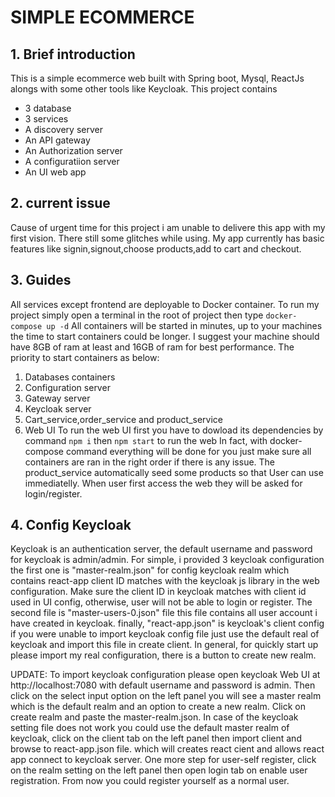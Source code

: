 # SIMPLE ECOMMERCE
## 1. Brief introduction
This is a simple ecommerce web built with Spring boot, Mysql, ReactJs alongs with some other tools like Keycloak.
This project contains
+ 3 database
+ 3 services 
+ A discovery server
+ An API gateway
+ An Authorization server
+ A configuratiion server
+ An UI web app
## 2. current issue
Cause of urgent time for this project i am unable to delivere this app with my first vision. There still some glitches while using. My app currently has basic features like signin,signout,choose products,add to cart and checkout.
## 3. Guides
All services except frontend are deployable to Docker container.
To run my project simply open a terminal in the root of project then type
```docker-compose up -d```
All containers will be started in minutes, up to your machines the time to start containers could be longer. 
I suggest your machine should have 8GB of ram at least and 16GB of ram for best performance.
The priority to start containers as below:
1. Databases containers
2. Configuration server
3. Gateway server
4. Keycloak server
5. Cart_service,order_service and product_service
6. Web UI
To run the web UI first you have to dowload its dependencies by command
```npm i```
then
```npm start```
to run the web
In fact, with docker-compose command everything will be done for you just make sure all containers are ran in the right order if there is any issue.
The product_service automatically seed some products so that User can use immediatelly.
When user first access the web they will be asked for login/register.

## 4. Config Keycloak
Keycloak is an authentication server, the default username and password for keycloak is admin/admin. 
For simple, i provided 3 keycloak configuration the first one is "master-realm.json" for config keycloak realm which contains react-app client ID matches with the keycloak js library in the web configuration. Make sure the client ID in keycloak matches with client id used in UI config, otherwise, user will not be able to login or register.
The second file is "master-users-0.json" file this file contains all user account i have created in keycloak.
finally, "react-app.json" is keycloak's client config if you were unable to import keycloak config file just use the default real of keycloak and import this file in create client.
In general, for quickly start up please import my real configuration, there is a button to create new realm.

UPDATE: To import keycloak configuration please open keycloak Web UI at http://localhost:7080 with default username and password is admin. Then click on the select input option on the left panel you will see a master realm which is the default realm and an option to create a new realm. Click on create realm and paste the master-realm.json.
In case of the keycloak setting file does not work you could use the default master realm of keycloak, click on the client tab on the left panel then import client and browse to react-app.json file. which will creates react cient and allows react app connect to keycloak server. One more step for user-self register, click on the realm setting on the left panel then open login tab on enable user registration. From now you could register yourself as a normal user.
